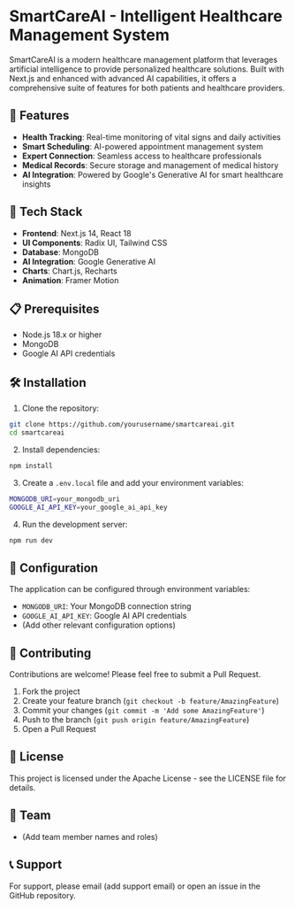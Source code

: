 # SmartCareAI - Intelligent Healthcare Management System

SmartCareAI is a modern healthcare management platform that leverages artificial intelligence to provide personalized healthcare solutions. Built with Next.js and enhanced with advanced AI capabilities, it offers a comprehensive suite of features for both patients and healthcare providers.

## 🌟 Features

- **Health Tracking**: Real-time monitoring of vital signs and daily activities
- **Smart Scheduling**: AI-powered appointment management system
- **Expert Connection**: Seamless access to healthcare professionals
- **Medical Records**: Secure storage and management of medical history
- **AI Integration**: Powered by Google's Generative AI for smart healthcare insights

## 🚀 Tech Stack

- **Frontend**: Next.js 14, React 18
- **UI Components**: Radix UI, Tailwind CSS
- **Database**: MongoDB
- **AI Integration**: Google Generative AI
- **Charts**: Chart.js, Recharts
- **Animation**: Framer Motion

## 📋 Prerequisites

- Node.js 18.x or higher
- MongoDB
- Google AI API credentials

## 🛠️ Installation

1. Clone the repository:
```bash
git clone https://github.com/yourusername/smartcareai.git
cd smartcareai
```

2. Install dependencies:
```bash
npm install
```

3. Create a `.env.local` file and add your environment variables:
```bash
MONGODB_URI=your_mongodb_uri
GOOGLE_AI_API_KEY=your_google_ai_api_key
```

4. Run the development server:
```bash
npm run dev
```

## 🔧 Configuration

The application can be configured through environment variables:

- `MONGODB_URI`: Your MongoDB connection string
- `GOOGLE_AI_API_KEY`: Google AI API credentials
- (Add other relevant configuration options)

## 🤝 Contributing

Contributions are welcome! Please feel free to submit a Pull Request.

1. Fork the project
2. Create your feature branch (`git checkout -b feature/AmazingFeature`)
3. Commit your changes (`git commit -m 'Add some AmazingFeature'`)
4. Push to the branch (`git push origin feature/AmazingFeature`)
5. Open a Pull Request

## 📄 License

This project is licensed under the Apache License - see the LICENSE file for details.

## 👥 Team

- (Add team member names and roles)

## 📞 Support

For support, please email (add support email) or open an issue in the GitHub repository.
